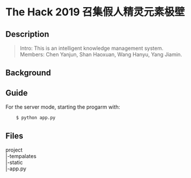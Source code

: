 # The Hack 2019 召集假人精灵元素极壁

## Description
>Intro: This is an intelligent knowledge management system.  
>Members: Chen Yanjun, Shan Haoxuan, Wang Hanyu, Yang Jiamin. 

## Background

## Guide
For the server mode, starting the progarm with:
```
    $ python app.py
```

## Files
project  
    |-tempalates  
    |-static  
    |-app.py  

